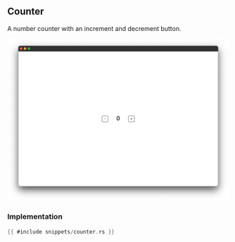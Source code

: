 ## Counter

A number counter with an increment and decrement button.

![Counter](images/counter.png)

### Implementation

```rust
{{ #include snippets/counter.rs }}
```
